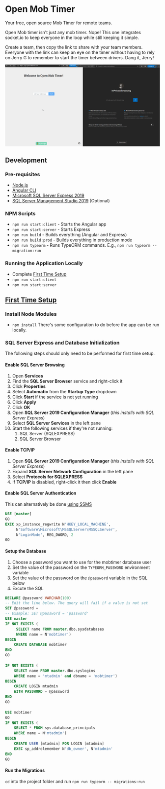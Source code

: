 # Open Mob Timer
Your free, open source Mob Timer for remote teams.

Open Mob timer isn't just any mob timer. Nope! This one integrates socket.io to keep everyone in the loop while still keeping it simple. 

Create a team, then copy the link to share with your team members. Everyone with the link can keep an eye on the timer without having to rely on Jerry G to remember to start the timer between drivers. Dang it, Jerry!

![Demo](mobtimerdemo2.gif)

## Development
### Pre-requisites
- [Node.js](https://nodejs.org/en/download/)
- [Angular CLI](https://cli.angular.io/)
- [Microsoft SQL Server Express 2019](https://www.microsoft.com/en-us/Download/details.aspx?id=101064)
- [SQL Server Management Studio 2019](https://docs.microsoft.com/en-us/sql/ssms/download-sql-server-management-studio-ssms?view=sql-server-ver15) (Optional)

### NPM Scripts
- `npm run start:client` - Starts the Angular app
- `npm run start:server` - Starts Express
- `npm run build` - Builds everything (Angular and Express)
- `npm run build:prod` - Builds everything in production mode
- `npm run typeorm` - Runs TypeORM commands. E.g., `npm run typeorm -- migration:run`
### Running the Application Locally
- Complete [First Time Setup](#first-time-setup)
- `npm run start:client`
- `npm run start:server`

## [First Time Setup](#first-time-setup)
### Install Node Modules
- `npm install`
There's some configuration to do before the app can be run locally.
### SQL Server Express and Database Initialization
The following steps should only need to be performed for first time setup.
#### Enable SQL Server Browsing
1. Open **Services**
1. Find the **SQL Server Browser** service and right-click it
1. Click **Properties**
1. Select **Automatic** from the **Startup Type** dropdown
1. Click **Start** if the service is not yet running
1. Click **Apply**
1. Click **OK**
1. Open **SQL Server 2019 Configuration Manager** (_this installs with SQL Server Express_)
1. Select **SQL Server Services** in the left pane
1. Start the following services if they're not running:
    1. SQL Server (SQLEXPRESS)
    1. SQL Server Browser

#### Enable TCP/IP
1. Open **SQL Server 2019 Configuration Manager** (_this installs with SQL Server Express_)
1. Expand **SQL Server Network Configuration** in the left pane
1. Select **Protocols for SQLEXPRESS**
1. If **TCP/IP** is disabled, right-click it then click **Enable**

#### Enable SQL Server Authentication
This can alternatively be done [using SSMS](https://docs.microsoft.com/en-us/sql/database-engine/configure-windows/change-server-authentication-mode?view=sql-server-ver15)

```sql
USE [master]
GO
EXEC xp_instance_regwrite N'HKEY_LOCAL_MACHINE', 
     N'Software\Microsoft\MSSQLServer\MSSQLServer',
     N'LoginMode', REG_DWORD, 2
GO
```

#### Setup the Database
1. Choose a password you want to use for the mobtimer database user
1. Set the value of the password on the `TYPEORM_PASSWORD` environment variable
1. Set the value of the password on the `@password` variable in the SQL below
1. Excute the SQL

```sql
DECLARE @password VARCHAR(100)
-- Edit the line below. The query will fail if a value is not set
SET @password = 
-- Example: SET @password = 'password'
USE master
IF NOT EXISTS (
     SELECT name FROM master.dbo.sysdatabases 
     WHERE name = N'mobtimer')
BEGIN
    CREATE DATABASE mobtimer
END
GO

IF NOT EXISTS (
    SELECT name FROM master.dbo.syslogins 
    WHERE name = 'mtadmin' and dbname = 'mobtimer')
BEGIN
    CREATE LOGIN mtadmin 
    WITH PASSWORD = @password
END
GO

USE mobtimer
GO
IF NOT EXISTS (
    SELECT * FROM sys.database_principals 
    WHERE name = N'mtadmin')
BEGIN
    CREATE USER [mtadmin] FOR LOGIN [mtadmin]
    EXEC sp_addrolemember N'db_owner', N'mtadmin'
END
GO
```

#### Run the Migrations
`cd` into the project folder and run `npm run typeorm -- migrations:run`
